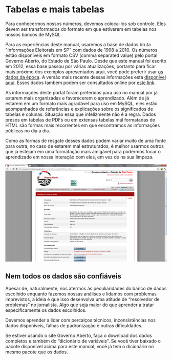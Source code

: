 # Tabelas e mais tabelas

Para conhecermos nossos números, devemos coloca-los sob controle. Eles devem ser transformados do formato em que estiverem em tabelas nos nossos bancos de MySQL.

Para as experiências deste manual, usaremos a base de dados bruta "Informações Eleitorais em SP" com dados de 1998 a 2010. Os números estão disponíveis em formato CSV (comma separated value) pelo portal Governo Aberto, do Estado de São Paulo. Desde que este manual foi escrito em 2012, essa base passou por várias atualizações, portanto para ficar mais próximo dos exemplos apresentados aqui, você pode preferir usar [os dados da época](../arqs/dados-eleicoes-versao-2012.zip). A versão mais recente dessas informações está [disponível aqui](http://catalogo.governoaberto.sp.gov.br/dataset/16-informacoes-eleitorais). Esses dados também podem ser consultados online por [este link](http://produtos.seade.gov.br/produtos/eleicoes/).

As informações deste portal foram preferidas para uso no manual por já estarem mais organizadas e favorecerem o aprendizado. Além de já estarem em um formato mais agradável para uso em MySQL, eles estão acompanhados de referências e explicações sobre os significados de tabelas e colunas. Situação essa que infelizmente não é a regra.
Dados presos em tabelas de PDFs ou em extensas tabelas mal formatadas de HTML são formas mais recorrentes em que encontramos as informações públicas no dia a dia.

Como as formas de resgate desses dados podem variar muito de uma fonte para outra, no caso de estarem mal estruturados, é melhor usarmos outros que já estejam em uma formatação mais amigável para podermos focar o aprendizado em nossa interação com eles, em vez de na sua limpeza.

![Screeshot](../img/governo-aberto-2012.png)

## Nem todos os dados são confiáveis
Apesar de, naturalmente, nos atermos às peculiaridades do banco de dados escolhido enquanto fazemos nossas análises e lidamos com problemas imprevistos, a ideia é que isso desenvolva uma atitude de “resolvedor de problemas” no jornalista. Algo que seja maior do que aprender a tratar especificamente os dados escolhidos.

Devemos aprender a lidar com percalços técnicos, inconsistências nos dados disponíveis, falhas de padronização e outras dificuldades.

Se estiver usando o site Governo Aberto, faça o download dos dados completos e também do “dicionário de variáveis”. Se você tiver baixado o pacote disponível acima para este manual, você já tem o dicionário no mesmo pacote que os dados.
